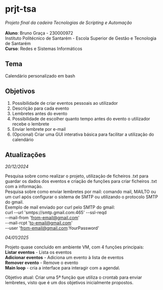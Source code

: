 # prjt-tsa
_Projeto final da cadeira Tecnologias de Scripting e Automação_\
\
**Aluno**: Bruno Graça - 230000972\
Instituto Politécnico de Santarém - Escola Superior de Gestão e Tecnologia de Santarém\
**Curso**: Redes e Sistemas Informáticos


## **Tema**
Calendário personalizado em bash


## Objetivos
1. Possibilidade de criar eventos pessoais ao utilizador
2. Descrição para cada evento
3. Lembretes antes do evento
4. Possibilidade de escolher quanto tempo antes do evento o utilizador recebe o lembrete
5. Enviar lembrete por e-mail 
6. (Opcional) Criar uma GUI interativa básica para facilitar a utilização do calendário


## Atualizações
_20/12/2024_

Pesquisa sobre como realizar o projeto, utilização de ficheiros .txt para guardar os dados dos eventos e criação de funções para criar ficheiros .txt com a informação.\
Pesquisa sobre como enviar lembretes por mail: comando mail, MAILTO ou um curl após configurar o sistema de SMTP ou utilizando o protocolo SMTP do gmail.\
Exemplo de mail enviado por curl pelo SMTP do gmail:\
curl --url 'smtps://smtp.gmail.com:465' --ssl-reqd \
  --mail-from 'from-email@gmail.com' \
  --mail-rcpt 'to-email@gmail.com' \
  --user 'from-email@gmail.com:YourPassword' 

_04/01/2025_ 

Projeto quase concluído em ambiente VM, com 4 funções principais:\
  **Listar eventos** - Lista os eventos\
  **Adicionar eventos** - Adiciona um evento à lista de eventos\
  **Remover evento** - Remove o evento\
  **Main loop** - cria a interface para interagir com a agenda\

Objetivo atual: Criar uma 5ª função que utiliza o crontab para enviar lembretes, visto que é um dos objetivos inicialmente propostos.

